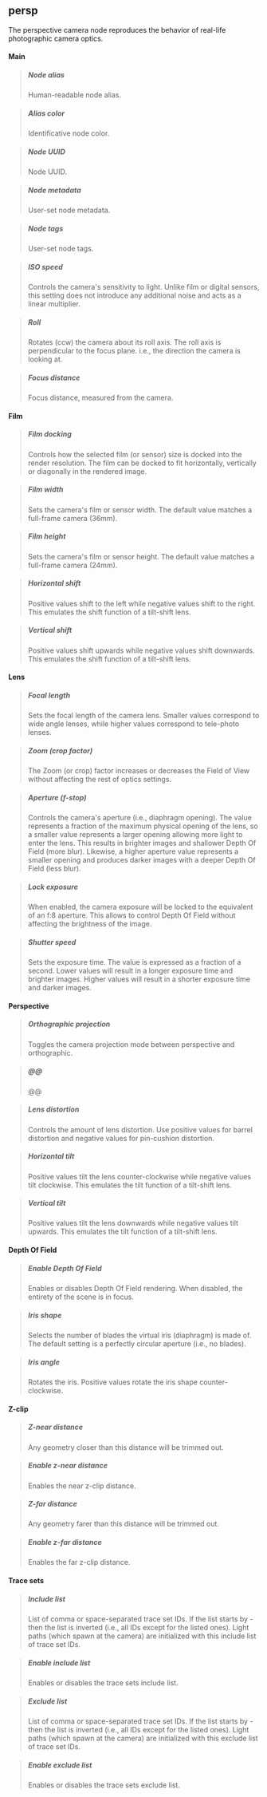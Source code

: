## **persp**

The perspective camera node reproduces the behavior of real-life photographic camera optics.
#### Main

> ##### Node alias
> Human-readable node alias.

> ##### Alias color
> Identificative node color.

> ##### Node UUID
> Node UUID.

> ##### Node metadata
> User-set node metadata.

> ##### Node tags
> User-set node tags.

> ##### ISO speed
> Controls the camera's sensitivity to light. Unlike film or digital sensors, this setting does not introduce any additional noise and acts as a linear multiplier.

> ##### Roll
> Rotates (ccw) the camera about its roll axis. The roll axis is perpendicular to the focus plane. i.e., the direction the camera is looking at.

> ##### Focus distance
> Focus distance, measured from the camera.

#### Film

> ##### Film docking
> Controls how the selected film (or sensor) size is docked into the render resolution. The film can be docked to fit horizontally, vertically or diagonally in the rendered image.

> ##### Film width
> Sets the camera's film or sensor width. The default value matches a full-frame camera (36mm).

> ##### Film height
> Sets the camera's film or sensor height. The default value matches a full-frame camera (24mm).

> ##### Horizontal shift
> Positive values shift to the left while negative values shift to the right. This emulates the shift function of a tilt-shift lens.

> ##### Vertical shift
> Positive values shift upwards while negative values shift downwards. This emulates the shift function of a tilt-shift lens.

#### Lens

> ##### Focal length
> Sets the focal length of the camera lens. Smaller values correspond to wide angle lenses, while higher values correspond to tele-photo lenses.

> ##### Zoom (crop factor)
> The Zoom (or crop) factor increases or decreases the Field of View without affecting the rest of optics settings.

> ##### Aperture (f-stop)
> Controls the camera's aperture (i.e., diaphragm opening). The value represents a fraction of the maximum physical opening of the lens, so a smaller value represents a larger opening allowing more light to enter the lens. This results in brighter images and shallower Depth Of Field (more blur). Likewise, a higher aperture value represents a smaller opening and produces darker images with a deeper Depth Of Field (less blur).

> ##### Lock exposure
> When enabled, the camera exposure will be locked to the equivalent of an f:8 aperture. This allows to control Depth Of Field without affecting the brightness of the image.

> ##### Shutter speed
> Sets the exposure time. The value is expressed as a fraction of a second. Lower values will result in a longer exposure time and brighter images. Higher values will result in a shorter exposure time and darker images.

#### Perspective

> ##### Orthographic projection
> Toggles the camera projection mode between perspective and orthographic.

> ##### @@
> @@

> ##### Lens distortion
> Controls the amount of lens distortion. Use positive values for barrel distortion and negative values for pin-cushion distortion.

> ##### Horizontal tilt
> Positive values tilt the lens counter-clockwise while negative values tilt clockwise. This emulates the tilt function of a tilt-shift lens.

> ##### Vertical tilt
> Positive values tilt the lens downwards while negative values tilt upwards. This emulates the tilt function of a tilt-shift lens.

#### Depth Of Field

> ##### Enable Depth Of Field
> Enables or disables Depth Of Field rendering. When disabled, the entirety of the scene is in focus.

> ##### Iris shape
> Selects the number of blades the virtual iris (diaphragm) is made of. The default setting is a perfectly circular aperture (i.e., no blades).

> ##### Iris angle
> Rotates the iris. Positive values rotate the iris shape counter-clockwise.

#### Z-clip

> ##### Z-near distance
> Any geometry closer than this distance will be trimmed out.

> ##### Enable z-near distance
> Enables the near z-clip distance.

> ##### Z-far distance
> Any geometry farer than this distance will be trimmed out.

> ##### Enable z-far distance
> Enables the far z-clip distance.

#### Trace sets

> ##### Include list
> List of comma or space-separated trace set IDs. If the list starts by - then the list is inverted (i.e., all IDs except for the listed ones). Light paths (which spawn at the camera) are initialized with this include list of trace set IDs.

> ##### Enable include list
> Enables or disables the trace sets include list.

> ##### Exclude list
> List of comma or space-separated trace set IDs. If the list starts by - then the list is inverted (i.e., all IDs except for the listed ones). Light paths (which spawn at the camera) are initialized with this exclude list of trace set IDs.

> ##### Enable exclude list
> Enables or disables the trace sets exclude list.

